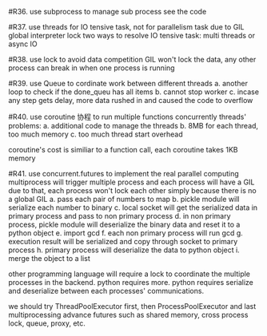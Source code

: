 #R36. use subprocess to manage sub process
see the code

#R37. use threads for IO tensive task, not for parallelism task
due to GIL global interpreter lock
two ways to resolve IO tensive task: multi threads or async IO

#R38. use lock to avoid data competition 
GIL won't lock the data, any other process can break in when one process is running

#R39. use Queue to cordinate work between different threads
a. another loop to check if the done_queu has all items
b. cannot stop worker
c. incase any step gets delay, more data rushed in and caused the code to overflow

#R40. use coroutine 协程 to run multiple functions concurrently
threads' problems:
a. additional code to manage the threads
b. 8MB for each thread, too much memory
c. too much thread start overhead 

coroutine's cost is similiar to a function call, each coroutine takes 1KB memory

#R41. use concurrent.futures to implement the real parallel computing
multiprocess will trigger multiple process and each process will have a GIL
due to that, each process won't lock each other simply because there is no a global GIL
a. pass each pair of numbers to map
b. pickle module will serialize each number to binary
c. local socket will get the serialized data in primary process and pass to non primary process
d. in non primary process, pickle module will deserialize the binary data and reset it to a python object
e. import gcd
f. each non primary process will run gcd
g. execution result will be serialized and copy through socket to primary process
h. primary process will deserialize the data to python object
i. merge the object to a list

other programming language will require a lock to coordinate the multiple processes in the backend.
python requires more. python requires serialize and deserialize between each processes' communications.

we should try ThreadPoolExecutor first, then ProcessPoolExecutor and last multiprocessing advance futures 
such as shared memory, cross process lock, queue, proxy, etc.

